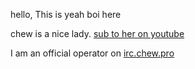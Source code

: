 <p>hello, This is yeah boi here</p> 

chew is a nice lady. [sub to her on youtube](http://youtube.com/chewsterchew)

I am an official operator on [irc.chew.pro](http://irc.chew.pro)
